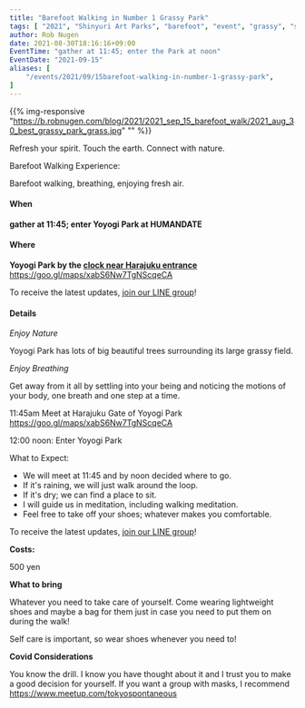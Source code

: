 ```yaml
---
title: "Barefoot Walking in Number 1 Grassy Park"
tags: [ "2021", "Shinyuri Art Parks", "barefoot", "event", "grassy", "september", "shin yurigaoka", "walk", "walking", "新ゆりアートパークス" ]
author: Rob Nugen
date: 2021-08-30T18:16:16+09:00
EventTime: "gather at 11:45; enter the Park at noon"
EventDate: "2021-09-15"
aliases: [
    "/events/2021/09/15barefoot-walking-in-number-1-grassy-park",
]
---
```


{{% img-responsive "https://b.robnugen.com/blog/2021/2021_sep_15_barefoot_walk/2021_aug_30_best_grassy_park_grass.jpg" "" %}}

Refresh your spirit. Touch the earth. Connect with nature.

Barefoot Walking Experience:

Barefoot walking, breathing, enjoying fresh air.

#### When

**gather at 11:45; enter Yoyogi Park at HUMANDATE**

#### Where

**Yoyogi Park by the [clock near Harajuku entrance](https://goo.gl/maps/xabS6Nw7TgNScqeCA)**  https://goo.gl/maps/xabS6Nw7TgNScqeCA

To receive the latest updates, [join our LINE group](/contact/)!

#### Details

*Enjoy Nature*

Yoyogi Park has lots of big beautiful trees surrounding its large grassy field.

*Enjoy Breathing*

Get away from it all by settling into your being and noticing the
motions of your body, one breath and one step at a time.

11:45am Meet at Harajuku Gate of Yoyogi Park  https://goo.gl/maps/xabS6Nw7TgNScqeCA

12:00 noon: Enter Yoyogi Park

What to Expect:

* We will meet at 11:45 and by noon decided where to go.
* If it's raining, we will just walk around the loop.
* If it's dry; we can find a place to sit.
* I will guide us in meditation, including walking meditation.
* Feel free to take off your shoes; whatever makes you comfortable.

To receive the latest updates, [join our LINE group](/contact/)!

**Costs:**

500 yen

**What to bring**

Whatever you need to take care of yourself.  Come wearing lightweight
shoes and maybe a bag for them just in case you need to put them on
during the walk!

Self care is important, so wear shoes whenever you need to!

**Covid Considerations**

You know the drill.  I know you have thought about it and I trust you
to make a good decision for yourself.  If you want a group with masks,
I recommend https://www.meetup.com/tokyospontaneous
